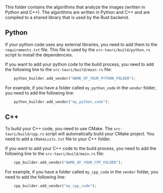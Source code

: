 This folder contains the algorithms that analyze the images (written in Python and C++). The algorithms are written in Python and C++ and are compiled to a shared library that is used by the Rust backend. 

## Python

If your python code uses any external libraries, you need to add them to the `requirements.txt` file. This file is used by the `src-tauri/build/python.rs` script to install the dependencies.

If you want to add your python code to the build process, you need to add the following line to the `src-tauri/build/main.rs` file:

```rust
    python_builder.add_vendor("NAME_OF_YOUR_PYTHON_FOLDER");
```

For example, if you have a folder called `my_python_code` in the `vendor` folder, you need to add the following line:

```rust
    python_builder.add_vendor("my_python_code");
```

## C++

To build your C++ code, you need to use CMake. The `src-tauri/build/cpp.rs` script will automatically build your CMake project. You need to add a `CMakeLists.txt` file to your C++ folder.

If you want to add your C++ code to the build process, you need to add the following line to the `src-tauri/build/main.rs` file:

```rust
    cpp_builder.add_vendor("NAME_OF_YOUR_CPP_FOLDER");
```

For example, if you have a folder called `my_cpp_code` in the `vendor` folder, you need to add the following line:

```rust
    cpp_builder.add_vendor("my_cpp_code");
```